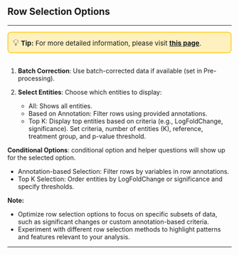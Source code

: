 ## Row Selection Options

***
<div style="border: 2px solid #ffcf30; background-color: #fff0bf; padding: 10px; border-radius: 8px; font-size: 15px;">
<span style="font-size: 20px;">💡</span>  <strong>Tip:</strong> For more detailed information, please visit 
<a href="https://icb-dcm.github.io/cOmicsArt/interface-details/07-heatmap.html#side-panel-" target="_blank" style="font-weight: bold;">this page</a>.
</div>
<br>

1. **Batch Correction**: Use batch-corrected data if available (set in Pre-processing).

2. **Select Entities**: Choose which entities to display:
   - All: Shows all entities.
   - Based on Annotation: Filter rows using provided annotations.
   - Top K: Display top entities based on criteria (e.g., LogFoldChange, significance).
   Set criteria, number of entities (K), reference, treatment group, and p-value threshold.
   
**Conditional Options**: conditional option and helper questions will show up for the selected option.
   - Annotation-based Selection: Filter rows by variables in row annotations.
   - Top K Selection: Order entities by LogFoldChange or significance and specify 
     thresholds.

**Note:**
- Optimize row selection options to focus on specific subsets of data, such as significant changes or custom annotation-based criteria.
- Experiment with different row selection methods to highlight patterns and features relevant to your analysis.

***
